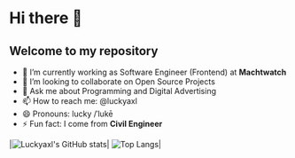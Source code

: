 # Hi there 👋
## Welcome to my repository

- 🔭 I’m currently working as Software Engineer (Frontend) at **Machtwatch**
- 👯 I’m looking to collaborate on Open Source Projects
- 💬 Ask me about Programming and Digital Advertising
- 📫 How to reach me: @luckyaxl
- 😄 Pronouns: lucky /ˈlukē
- ⚡ Fun fact: I come from **Civil Engineer**

|![Luckyaxl's GitHub stats](https://github-readme-stats.vercel.app/api?username=luckyaxl&count_private=true&show_icons=true&theme=radical)| ![Top Langs](https://github-readme-stats.vercel.app/api/top-langs/?username=luckyaxl&count_private=true&layout=compact&show_icons=true&theme=radical)|
